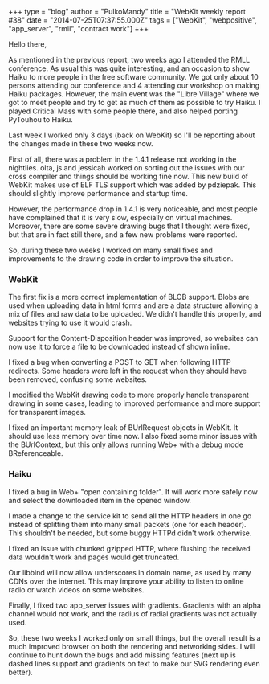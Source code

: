 +++
type = "blog"
author = "PulkoMandy"
title = "WebKit weekly report #38"
date = "2014-07-25T07:37:55.000Z"
tags = ["WebKit", "webpositive", "app_server", "rmll", "contract work"]
+++

Hello there,

As mentioned in the previous report, two weeks ago I attended the RMLL conference. As usual this was quite interesting, and an occasion to show Haiku to more people in the free software community. We got only about 10 persons attending our conference and 4 attending our workshop on making Haiku packages. However, the main event was the "Libre Village" where we got to meet people and try to get as much of them as possible to try Haiku. I played Critical Mass with some people there, and also helped porting PyTouhou to Haiku.

<!--more-->

Last week I worked only 3 days (back on WebKit) so I'll be reporting about the changes made in these two weeks now.

First of all, there was a problem in the 1.4.1 release not working in the nightlies. olta, js and jessicah worked on sorting out the issues with our cross compiler and things should be working fine now. This new build of WebKit makes use of ELF TLS support which was added by pdziepak. This should slightly improve performance and startup time.

However, the performance drop in 1.4.1 is very noticeable, and most people have complained that it is very slow, especially on virtual machines. Moreover, there are some severe drawing bugs that I thought were fixed, but that are in fact still there, and a few new problems were reported.

So, during these two weeks I worked on many small fixes and improvements to the drawing code in order to improve the situation.

<h3>WebKit</h3>

The first fix is a more correct implementation of BLOB support. Blobs are used when uploading data in html forms and are a data structure allowing a mix of files and raw data to be uploaded. We didn't handle this properly, and websites trying to use it would crash.

Support for the Content-Disposition header was improved, so websites can now use it to force a file to be downloaded instead of shown inline.

I fixed a bug when converting a POST to GET when following HTTP redirects. Some headers were left in the request when they should have been removed, confusing some websites.

I modified the WebKit drawing code to more properly handle transparent drawing in some cases, leading to improved performance and more support for transparent images.

I fixed an important memory leak of BUrlRequest objects in WebKit. It should use less memory over time now. I also fixed some minor issues with the BUrlContext, but this only allows running Web+ with a debug mode BReferenceable.

<h3>Haiku</h3>

I fixed a bug in Web+ "open containing folder". It will work more safely now and select the downloaded item in the opened window.

I made a change to the service kit to send all the HTTP headers in one go instead of splitting them into many small packets (one for each header). This shouldn't be needed, but some buggy HTTPd didn't work otherwise.

I fixed an issue with chunked gzipped HTTP, where flushing the received data wouldn't work and pages would get truncated.

Our libbind will now allow underscores in domain name, as used by many CDNs over the internet. This may improve your ability to listen to online radio or watch videos on some websites.

Finally, I fixed two app_server issues with gradients. Gradients with an alpha channel would not work, and the radius of radial gradients was not actually used.

So, these two weeks I worked only on small things, but the overall result is a much improved browser on both the rendering and networking sides. I will continue to hunt down the bugs and add missing features (next up is dashed lines support and gradients on text to make our SVG rendering even better).